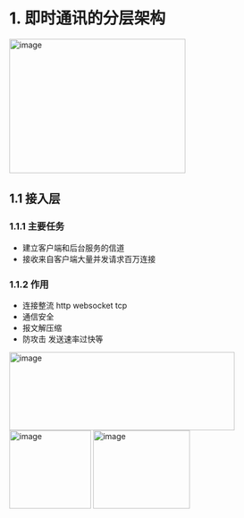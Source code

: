 # 1. 即时通讯的分层架构
<img width="315" height="240" alt="image" src="https://github.com/user-attachments/assets/a4a7d836-1a88-4a94-97ac-cec3e1854939" />

## 1.1 接入层
### 1.1.1 主要任务
- 建立客户端和后台服务的信道
- 接收来自客户端大量并发请求百万连接

### 1.1.2 作用
- 连接整流 http websocket tcp
- 通信安全
- 报文解压缩
- 防攻击 发送速率过快等

<img width="403" height="140" alt="image" src="https://github.com/user-attachments/assets/91aea957-803c-4a77-92a4-dc3ddcec0e15" />

<img width="146" height="140" alt="image" src="https://github.com/user-attachments/assets/21d06d31-fad9-4619-acae-191f2bfedc2d" />

<img width="173" height="140" alt="image" src="https://github.com/user-attachments/assets/ec9748b1-1e67-413d-88d6-4f0129ba50ce" />
